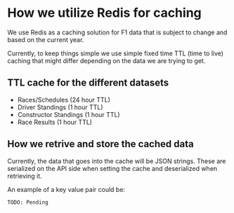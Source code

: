 # How we utilize Redis for caching

We use Redis as a caching solution for F1 data that is subject to change and based on the current year.

Currently, to keep things simple we use simple fixed time TTL (time to live) caching that might differ depending on the data we are trying to get.

## TTL cache for the different datasets

- Races/Schedules (24 hour TTL)
- Driver Standings (1 hour TTL)
- Constructor Standings (1 hour TTL)
- Race Results (1 hour TTL)

## How we retrive and store the cached data

Currently, the data that goes into the cache will be JSON strings. These are serialized on the API side when setting the cache and deserialized when retrieving it.

An example of a key value pair could be:

```bash
TODO: Pending
```
